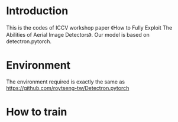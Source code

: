
# Introduction
This is the codes of ICCV workshop paper 《How to Fully Exploit The Abilities of Aerial Image Detectors》.
Our model is based on detectron.pytorch.

# Environment
The environment required is exactly the same as https://github.com/roytseng-tw/Detectron.pytorch

# How to train
